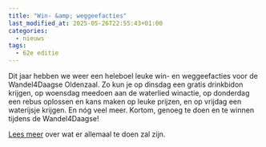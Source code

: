 ```yaml
---
title: "Win- &amp; weggeefacties"
last_modified_at: 2025-05-26T22:55:43+01:00
categories:
  - nieuws
tags:
  - 62e editie
---
```


Dit jaar hebben we weer een heleboel leuke win- en weggeefacties voor de Wandel4Daagse Oldenzaal. Zo kun je op dinsdag een gratis drinkbidon krijgen, op woensdag meedoen aan de waterlied winactie, op donderdag een rebus oplossen en kans maken op leuke prijzen, en op vrijdag een waterijsje krijgen. En nóg veel meer. Kortom, genoeg te doen en te winnen tijdens de Wandel4Daagse!

[Lees meer](/winacties) over wat er allemaal te doen zal zijn.